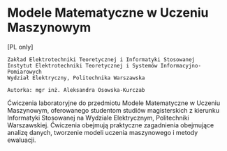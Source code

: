 # Modele Matematyczne w Uczeniu Maszynowym 
[PL only]  

```
Zakład Elektrotechniki Teoretycznej i Informatyki Stosowanej  
Instytut Elektrotechniki Teoretycznej i Systemów Informacyjno-Pomiarowych  
Wydział Elektryczny, Politechnika Warszawska  

Autorka: mgr inż. Aleksandra Osowska-Kurczab
```

Ćwiczenia laboratoryjne do przedmiotu Modele Matematyczne w Uczeniu Maszynowym, oferowanego studentom studiów magisterskich z kierunku Informatyki Stosowanej na Wydziale Elektrycznym, Politechniki Warszawskiej. Ćwiczenia obejmują praktyczne zagadnienia obejmujące analizę danych, tworzenie modeli uczenia maszynowego i metody ewaluacji. 
